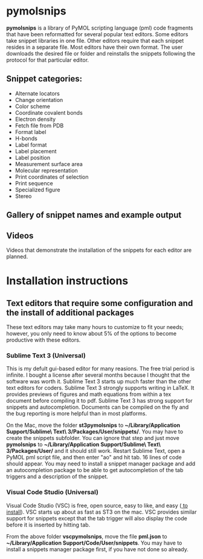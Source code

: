 <h1>pymolsnips</h1>

**pymolsnips** is a library of PyMOL scripting language (pml) code fragments that have been reformatted for several popular text editors.
Some editors take snippet libraries in one file. 
Other editors require that each snippet resides in a separate file. 
Most editors have their own format. 
The user downloads the desired file or folder and reinstalls the snippets following the protocol for that particular editor.

<h2>Snippet categories:</h2>

- Alternate locators
- Change orientation
- Color scheme
- Coordinate covalent bonds
- Electron density
- Fetch file from PDB
- Format label
- H-bonds
- Label format
- Label placement
- Label position
- Measurement surface area
- Molecular representation
- Print coordinates of selection
- Print sequence
- Specialized figure
- Stereo


<h2>Gallery of snippet names and example output</h2>


<h2>Videos</h2>

Videos that demonstrate the installation of the snippets for each editor are planned.

<h1>Installation instructions</h1>

<h2>Text editors that require some configuration and the install of additional packages</h2>
These text editors may take many hours to customize to fit your needs; however, you only need to 
know about 5% of the options to become productive with these editors. 

<h3>Sublime Text 3 (Universal)</h3>

This is my defult gui-based editor for many reasions. The free trial period is infinite. I bought a license after several months because I thought that the software was worth it. Sublime Text 3 starts up much faster than the other text editors for coders. Sublime Text 3 strongly supports writing in LaTeX. It provides previews of figures and math equations from within a tex document before compiling it to pdf. Sublime Text 3 has strong support for snippets and autocompletion. Documents can be compiled on the fly and the bug reporting is more helpful than in most platforms. 

On the Mac, move the folder **st3pymolsnips** to **~/Library/Application Support/Sublime\ Text\ 3/Packages/User/snippets/**. You may have to create the snippets subfolder. You can ignore that step and just move **pymolsnips** to **~/Library/Application Support/Sublime\ Text\ 3/Packages/User/** and it should still work. Restart Sublime Text, open a PyMOL pml script file, and then enter "ao" and  hit tab. 16 lines of code should appear. You may need to install a snippet manager package and add an autocompletion package to be able to get autocompletion of the tab triggers and a description of the snippet. 

<!--
#<h3>TextMate (Mac only)</h3>
-->
<h3>Visual Code Studio (Universal)</h3>

Visual Code Studio (VSC) is free, open source, easy to like, and easy (<a href="https://code.visualstudio.com/download"> to install</a>). VSC starts up about as fast as ST3 on the mac. VSC provides similar support for snippets except that the tab trigger will also display the code before it is inserted by hitting tab. 

From the above folder **vscpymolsnips**, move the file **pml.json** to **~/Library/Application Support/Code/User/snippets**. You may have to install a snippets manager package first, if you have not done so already.
 


<!--
<h2>Text editors that are ready out of the box</h2>

<h2>Terminal based text editors</h2>
In this cateogry, vim is the most powerful editor followed by emacs and distantly by nano.
-->
